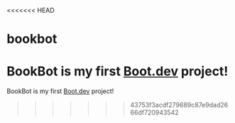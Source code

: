 <<<<<<< HEAD
# bookbot

BookBot is my first [Boot.dev](https://www.boot.dev) project!
=======
BookBot is my first [Boot.dev](https://www.boot.dev) project!
>>>>>>> 43753f3acdf279689c87e9dad2666df720943542
